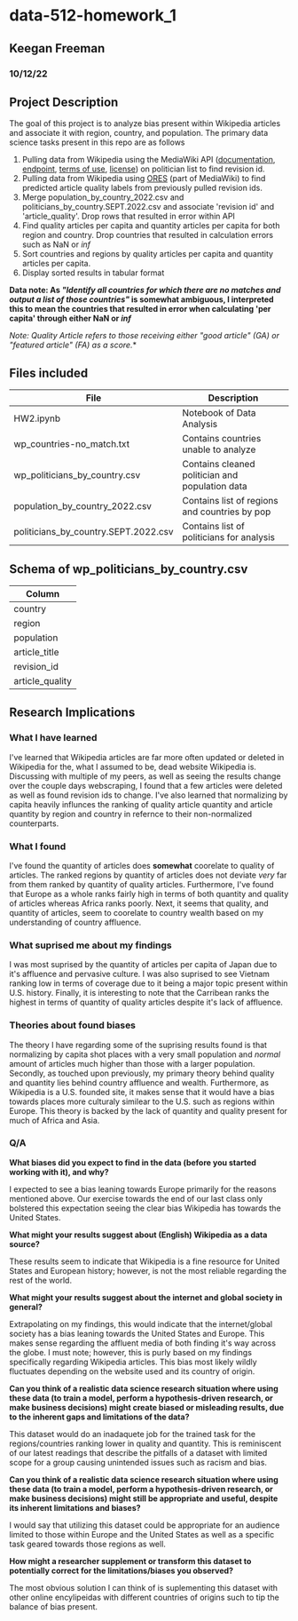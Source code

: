 # data-512-homework_1
## Keegan Freeman
### 10/12/22

## Project Description
The goal of this project is to analyze bias present within Wikipedia articles and associate it with region, country, and population. The primary data science tasks present in this repo are as follows
1. Pulling data from Wikipedia using the MediaWiki API ([documentation](https://www.mediawiki.org/wiki/API:Main_page), [endpoint](https://www.mediawiki.org/w/api.php), [terms of use](https://foundation.wikimedia.org/wiki/Terms_of_Use/en), [license](https://www.mediawiki.org/wiki/Special:Version/License/MediaWiki)) on politician list to find revision id.
2. Pulling data from Wikipedia using [ORES](https://www.mediawiki.org/wiki/ORES) (part of MediaWiki) to find predicted article quality labels from previously pulled revision ids.
3. Merge population_by_country_2022.csv and politicians_by_country.SEPT.2022.csv and associate 'revision id' and 'article_quality'. Drop rows that resulted in error within API
4. Find quality articles per capita and quantity articles per capita for both region and country. Drop countries that resulted in calculation errors such as NaN or *inf*
5. Sort countries and regions by quality articles per capita and quantity articles per capita.
6. Display sorted results in tabular format

**Data note: As *"Identify all countries for which there are no matches and output a list of those countries"* is somewhat ambiguous, I interpreted this to mean the countries that resulted in error when calculating 'per capita' through either NaN or *inf***

**Note: *Quality Article* refers to those receiving either "good article"* (GA) or *"featured article"* (FA) as a score.**

## Files included
| File                                 | Description                                     |
| ------------------------------------ | ----------------------------------------------- |
| HW2.ipynb                            | Notebook of Data Analysis                       |
| wp_countries-no_match.txt            | Contains countries unable to analyze            |
| wp_politicians_by_country.csv        | Contains cleaned politician and population data |
| population_by_country_2022.csv       | Contains list of regions and countries by pop   |
| politicians_by_country.SEPT.2022.csv | Contains list of politicians for analysis       |

## Schema of wp_politicians_by_country.csv
| Column          |
| --------------- |
| country         |
| region          |
| population      |
| article_title   |
| revision_id     |
| article_quality |

## Research Implications
### What I have learned

I've learned that Wikipedia articles are far more often updated or deleted in Wikipedia for the, what I assumed to be, dead website Wikipedia is. Discussing with multiple of my peers, as well as seeing the results change over the couple days webscraping, I found that a few articles were deleted as well as found revision ids to change. I've also learned that normalizing by capita heavily influnces the ranking of quality article quantity and article quantity by region and country in refernce to their non-normalized counterparts. 

### What I found

I've found the quantity of articles does **somewhat** coorelate to quality of articles. The ranked regions by quantity of articles does not deviate *very* far from them ranked by quantity of quality articles. Furthermore, I've found that Europe as a whole ranks fairly high in terms of both quantity and quality of articles whereas Africa ranks poorly. Next, it seems that quality, and quantity of articles, seem to coorelate to country wealth based on my understanding of country affluence.

### What suprised me about my findings

I was most suprised by the quantity of articles per capita of Japan due to it's affluence and pervasive culture. I was also suprised to see Vietnam ranking low in terms of coverage due to it being a major topic present within U.S. history. Finally, it is interesting to note that the Carribean ranks the highest in terms of quantity of quality articles despite it's lack of affluence.

### Theories about found biases

The theory I have regarding some of the suprising results found is that normalizing by capita shot places with a very small population and *normal* amount of articles much higher than those with a larger population. Secondly, as touched upon previously, my primary theory behind quality and quantity lies behind country affluence and wealth. Furthermore, as Wikipedia is a U.S. founded site, it makes sense that it would have a bias towards places more culturaly similear to the U.S. such as regions within Europe. This theory is backed by the lack of quantity and quality present for much of Africa and Asia. 

### Q/A
**What biases did you expect to find in the data (before you started working with it), and why?**

I expected to see a bias leaning towards Europe primarily for the reasons mentioned above. Our exercise towards the end of our last class only bolstered this expectation seeing the clear bias Wikipedia has towards the United States. 

**What might your results suggest about (English) Wikipedia as a data source?**

These results seem to indicate that Wikipedia is a fine resource for United States and European history; however, is not the most reliable regarding the rest of the world.

**What might your results suggest about the internet and global society in general?**

Extrapolating on my findings, this would indicate that the internet/global society has a bias leaning towards the United States and Europe. This makes sense regarding the affluent media of both finding it's way across the globe. I must note; however, this is purly based on my findings specifically regarding Wikipedia articles. This bias most likely wildly fluctuates depending on the website used and its country of origin.

**Can you think of a realistic data science research situation where using these data (to train a model, perform a hypothesis-driven research, or make business decisions) might create biased or misleading results, due to the inherent gaps and limitations of the data?**

This dataset would do an inadaquete job for the trained task for the regions/countries ranking lower in quality and quantity. This is reminiscent of our latest readings that describe the pitfalls of a dataset with limited scope for a group causing unintended issues such as racism and bias.

**Can you think of a realistic data science research situation where using these data (to train a model, perform a hypothesis-driven research, or make business decisions) might still be appropriate and useful, despite its inherent limitations and biases?**

I would say that utilizing this dataset could be appropriate for an audience limited to those within Europe and the United States as well as a specific task geared towards those regions as well. 

**How might a researcher supplement or transform this dataset to potentially correct for the limitations/biases you observed?**

The most obvious solution I can think of is suplementing this dataset with other online encylipeidas with different countries of origins such to tip the balance of bias present.
